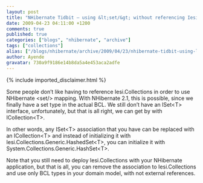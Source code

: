 ```yaml
---
layout: post
title: "NHibernate Tidbit – using &lt;set/&gt; without referencing Iesi.Collections"
date: 2009-04-23 04:11:00 +1200
comments: true
published: true
categories: ["blogs", "nhibernate", "archive"]
tags: ["collections"]
alias: ["/blogs/nhibernate/archive/2009/04/23/nhibernate-tidbit-using-lt-set-gt-without-referencing-iesi-collections.aspx"]
author: Ayende
gravatar: 730a9f9186e14b8da5a4e453aca2adfe
---
```

{% include imported_disclaimer.html %}
<p>Some people don’t like having to reference Iesi.Collections in order to use NHibernate &lt;set/&gt; mapping. With NHibernate 2.1, this is possible, since we finally have a set type in the actual BCL. We still don’t have an ISet&lt;T&gt; interface, unfortunately, but that is all right, we can get by with ICollection&lt;T&gt;.</p>  <p>In other words, any ISet&lt;T&gt; association that you have can be replaced with an ICollection&lt;T&gt; and instead of initializing it with Iesi.Collections.Generic.HashedSet&lt;T&gt;, you can initialize it with System.Collections.Generic.HashSet&lt;T&gt;.</p>  <p>Note that you still need to deploy Iesi.Collections with your NHibernate application, but that is all, you can remove the association to Iesi.Collections and use only BCL types in your domain model, with not external references.</p>
